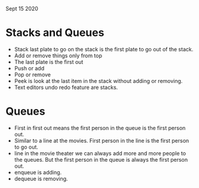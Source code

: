 Sept 15 2020

# Stacks and Queues
- Stack last plate to go on the stack is the first plate to go out of the stack.
- Add or remove things only from top
- The last plate is the first out
- Push or add
- Pop or remove
- Peek is look at the last item in the stack without adding or removing.
- Text editors undo redo feature are stacks.

# Queues 
- First in first out means the first person in the queue is the first person out.
- Similar to a line at the movies. First person in the line is the first person to go out.
- line in the movie theater we can always add more and more people to the queues. But the first person in the queue is always the first person out.
- enqueue is adding.
- dequeue is removing.